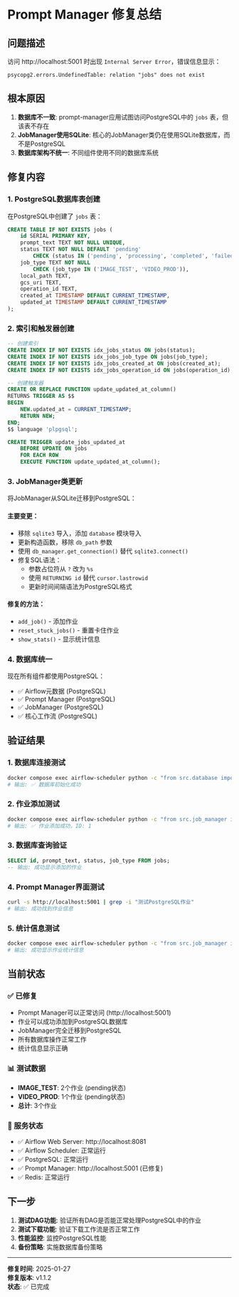 # Prompt Manager 修复总结

## 问题描述

访问 http://localhost:5001 时出现 `Internal Server Error`，错误信息显示：

```
psycopg2.errors.UndefinedTable: relation "jobs" does not exist
```

## 根本原因

1. **数据库不一致**: prompt-manager应用试图访问PostgreSQL中的 `jobs` 表，但该表不存在
2. **JobManager使用SQLite**: 核心的JobManager类仍在使用SQLite数据库，而不是PostgreSQL
3. **数据库架构不统一**: 不同组件使用不同的数据库系统

## 修复内容

### 1. PostgreSQL数据库表创建

在PostgreSQL中创建了 `jobs` 表：

```sql
CREATE TABLE IF NOT EXISTS jobs (
    id SERIAL PRIMARY KEY,
    prompt_text TEXT NOT NULL UNIQUE,
    status TEXT NOT NULL DEFAULT 'pending' 
        CHECK (status IN ('pending', 'processing', 'completed', 'failed', 'awaiting_retry')),
    job_type TEXT NOT NULL 
        CHECK (job_type IN ('IMAGE_TEST', 'VIDEO_PROD')),
    local_path TEXT,
    gcs_uri TEXT,
    operation_id TEXT,
    created_at TIMESTAMP DEFAULT CURRENT_TIMESTAMP,
    updated_at TIMESTAMP DEFAULT CURRENT_TIMESTAMP
);
```

### 2. 索引和触发器创建

```sql
-- 创建索引
CREATE INDEX IF NOT EXISTS idx_jobs_status ON jobs(status);
CREATE INDEX IF NOT EXISTS idx_jobs_job_type ON jobs(job_type);
CREATE INDEX IF NOT EXISTS idx_jobs_created_at ON jobs(created_at);
CREATE INDEX IF NOT EXISTS idx_jobs_operation_id ON jobs(operation_id);

-- 创建触发器
CREATE OR REPLACE FUNCTION update_updated_at_column()
RETURNS TRIGGER AS $$
BEGIN
    NEW.updated_at = CURRENT_TIMESTAMP;
    RETURN NEW;
END;
$$ language 'plpgsql';

CREATE TRIGGER update_jobs_updated_at
    BEFORE UPDATE ON jobs
    FOR EACH ROW
    EXECUTE FUNCTION update_updated_at_column();
```

### 3. JobManager类更新

将JobManager从SQLite迁移到PostgreSQL：

#### 主要变更：
- 移除 `sqlite3` 导入，添加 `database` 模块导入
- 更新构造函数，移除 `db_path` 参数
- 使用 `db_manager.get_connection()` 替代 `sqlite3.connect()`
- 修复SQL语法：
  - 参数占位符从 `?` 改为 `%s`
  - 使用 `RETURNING id` 替代 `cursor.lastrowid`
  - 更新时间间隔语法为PostgreSQL格式

#### 修复的方法：
- `add_job()` - 添加作业
- `reset_stuck_jobs()` - 重置卡住作业
- `show_stats()` - 显示统计信息

### 4. 数据库统一

现在所有组件都使用PostgreSQL：
- ✅ Airflow元数据 (PostgreSQL)
- ✅ Prompt Manager (PostgreSQL)
- ✅ JobManager (PostgreSQL)
- ✅ 核心工作流 (PostgreSQL)

## 验证结果

### 1. 数据库连接测试
```bash
docker compose exec airflow-scheduler python -c "from src.database import db_manager; db_manager.init_database(); print('✅ 数据库初始化成功')"
# 输出: ✅ 数据库初始化成功
```

### 2. 作业添加测试
```bash
docker compose exec airflow-scheduler python -c "from src.job_manager import JobManager; jm = JobManager(); job_id = jm.add_job('测试PostgreSQL作业', 'IMAGE_TEST'); print(f'✅ 作业添加成功，ID: {job_id}')"
# 输出: ✅ 作业添加成功，ID: 1
```

### 3. 数据库查询验证
```sql
SELECT id, prompt_text, status, job_type FROM jobs;
-- 输出: 成功显示添加的作业
```

### 4. Prompt Manager界面测试
```bash
curl -s http://localhost:5001 | grep -i "测试PostgreSQL作业"
# 输出: 成功找到作业信息
```

### 5. 统计信息测试
```bash
docker compose exec airflow-scheduler python -c "from src.job_manager import JobManager; jm = JobManager(); jm.show_stats()"
# 输出: 成功显示作业统计信息
```

## 当前状态

### ✅ 已修复
- Prompt Manager可以正常访问 (http://localhost:5001)
- 作业可以成功添加到PostgreSQL数据库
- JobManager完全迁移到PostgreSQL
- 所有数据库操作正常工作
- 统计信息显示正确

### 📊 测试数据
- **IMAGE_TEST**: 2个作业 (pending状态)
- **VIDEO_PROD**: 1个作业 (pending状态)
- **总计**: 3个作业

### 🔧 服务状态
- ✅ Airflow Web Server: http://localhost:8081
- ✅ Airflow Scheduler: 正常运行
- ✅ PostgreSQL: 正常运行
- ✅ Prompt Manager: http://localhost:5001 (已修复)
- ✅ Redis: 正常运行

## 下一步

1. **测试DAG功能**: 验证所有DAG是否能正常处理PostgreSQL中的作业
2. **测试下载功能**: 验证下载工作流是否正常工作
3. **性能监控**: 监控PostgreSQL性能
4. **备份策略**: 实施数据库备份策略

---

**修复时间**: 2025-01-27  
**修复版本**: v1.1.2  
**状态**: ✅ 已完成 